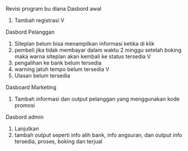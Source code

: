 Revisi program bu diana
Dasbord awal
1. Tambah registrasi V

Dasbord Pelanggan
1. Siteplan belum bisa menampilkan informasi ketika di klik 
2. ⁠pembeli jika tidak membayar dalam waktu 2 minggu setelah boking maka warna siteplan akan kembali ke status tersedia V
3. pengalihan ke bank belum tersedia 
4. warning jatuh tempo belum tersedia V
5. Ulasan belum tersedia

Dasboard Marketing
1.  Tambah informasi dan output pelanggan yang menggunakan kode promosi

Dasbord admin
1. Lanjutkan
2. ⁠tambah output seperti info alih bank, info angsuran, dan output info tersedia, proses, boking dan terjual
